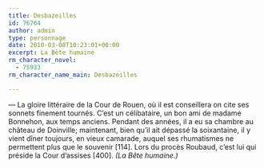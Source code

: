 ```yaml
---
title: Desbazeilles
id: 76764
author: admin
type: personnage
date: 2010-03-08T10:23:01+00:00
excerpt: La Bête humaine
rm_character_novel:
  - 75933
rm_character_name_main: Desbazeilles

---
```

— La gloire littéraire de la Cour de Rouen, où il est conseillera on cite ses sonnets finement tournés. C&rsquo;est un célibataire, un bon ami de madame Bonnehon, aux temps anciens. Pendant des années, il a eu sa chambre au château de Doinville; maintenant, bien qu&rsquo;il ait dépassé la soixantaine, il y vient dîner toujours, en vieux camarade, auquel ses rhumatismes ne permettent plus que le souvenir [114]. Lors du procès Roubaud, c&rsquo;est lui qui préside la Cour d&rsquo;assises [400]. _(La Bête humaine.)_